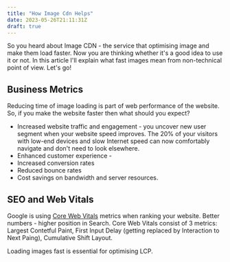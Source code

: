 ```yaml
---
title: "How Image Cdn Helps"
date: 2023-05-26T21:11:31Z
draft: true
---
```


So you heard about Image CDN - the service that optimising image and make them load faster. Now you are thinking whether
it's a good idea to use it or not. In this article I'll explain what fast images mean from non-technical point of 
view. Let's go!

## Business Metrics

Reducing time of image loading is part of web performance of the website. So, if you make the website faster then what
should you expect?

* Increased website traffic and engagement - you uncover new user segment when your website speed improves. The 20% of
your visitors with low-end devices and slow Internet speed can now comfortably navigate and don't need to look elsewhere.
* Enhanced customer experience - 
* Increased conversion rates
* Reduced bounce rates
* Cost savings on bandwidth and server resources.


## SEO and Web Vitals

Google is using [Core Web Vitals]() metrics when ranking your website. Better numbers - higher position in Search. Core
Web Vitals consist of 3 metrics: Largest Contetful Paint, First Input Delay (getting replaced by Interaction to Next Paing),
Cumulative Shift Layout.

Loading images fast is essential for optimising LCP. 

